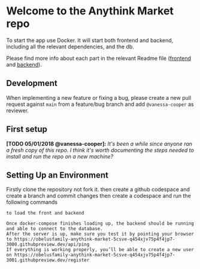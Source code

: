 # Welcome to the Anythink Market repo

To start the app use Docker. It will start both frontend and backend, including all the relevant dependencies, and the db.

Please find more info about each part in the relevant Readme file ([frontend](frontend/readme.md) and [backend](backend/README.md)).

## Development

When implementing a new feature or fixing a bug, please create a new pull request against `main` from a feature/bug branch and add `@vanessa-cooper` as reviewer.

## First setup

**[TODO 05/01/2018 @vanessa-cooper]:** _It's been a while since anyone ran a fresh copy of this repo. I think it's worth documenting the steps needed to install and run the repo on a new machine?_

## Setting Up an Environment
Firstly clone the repository not fork it.
then create a github codespace and create a branch and commit changes
then create a codespace and run the following commands
```docker-compose up 
to load the front and backend

Once docker-compose finishes loading up, the backend should be running and able to connect to the database.
After the server is up, make sure you test it by pointing your browser to https://obelusfamily-anythink-market-5csve-q454xjv75p4f4jp7-3000.githubpreview.dev/api/ping
If everything is working properly, you’ll be able to create a new user on https://obelusfamily-anythink-market-5csve-q454xjv75p4f4jp7-3001.githubpreview.dev/register